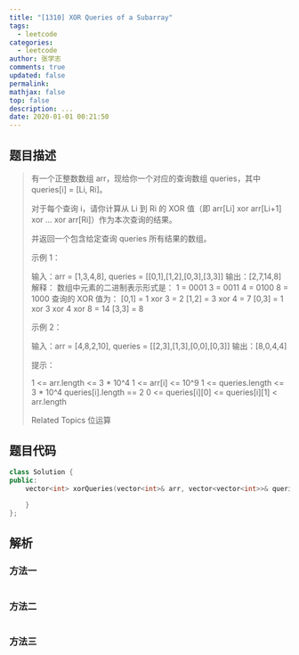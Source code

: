 ```yaml
---
title: "[1310] XOR Queries of a Subarray"
tags:
  - leetcode
categories:
  - leetcode
author: 张学志
comments: true
updated: false
permalink:
mathjax: false
top: false
description: ...
date: 2020-01-01 00:21:50
---
```


## 题目描述

> 有一个正整数数组 arr，现给你一个对应的查询数组 queries，其中 queries[i] = [Li, Ri]。 
> 
> 对于每个查询 i，请你计算从 Li 到 Ri 的 XOR 值（即 arr[Li] xor arr[Li+1] xor ... xor arr[Ri]）作为本次查询的结果。 
> 
> 并返回一个包含给定查询 queries 所有结果的数组。 
> 
> 
> 
> 示例 1： 
> 
> 输入：arr = [1,3,4,8], queries = [[0,1],[1,2],[0,3],[3,3]]
> 输出：[2,7,14,8] 
> 解释：
> 数组中元素的二进制表示形式是：
> 1 = 0001 
> 3 = 0011 
> 4 = 0100 
> 8 = 1000 
> 查询的 XOR 值为：
> [0,1] = 1 xor 3 = 2 
> [1,2] = 3 xor 4 = 7 
> [0,3] = 1 xor 3 xor 4 xor 8 = 14 
> [3,3] = 8
> 
> 
> 示例 2： 
> 
> 输入：arr = [4,8,2,10], queries = [[2,3],[1,3],[0,0],[0,3]]
> 输出：[8,0,4,4]
> 
> 
> 
> 
> 提示： 
> 
> 
> 1 <= arr.length <= 3 * 10^4 
> 1 <= arr[i] <= 10^9 
> 1 <= queries.length <= 3 * 10^4 
> queries[i].length == 2 
> 0 <= queries[i][0] <= queries[i][1] < arr.length 
> 
> Related Topics 位运算

## 题目代码

```cpp
class Solution {
public:
    vector<int> xorQueries(vector<int>& arr, vector<vector<int>>& queries) {
        
    }
};
```

## 解析

### 方法一

```cpp

```

### 方法二

```cpp

```

### 方法三

```cpp

```

